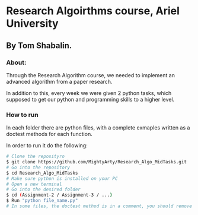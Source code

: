 # Research Algoirthms course, Ariel University

## By Tom Shabalin.

### About:
Through the Research Algorithm course, we needed to implement an advanced algorithm from a paper research.

In addition to this, every week we were given 2 python tasks, which supposed to get our python and programming skills to a higher level.

### How to run
In each folder there are python files, with a complete exmaples written as a doctest methods for each function.

In order to run it do the following:
```bash
# Clone the reposityro
$ git clone https://github.com/MightyArty/Research_Algo_MidTasks.git
# Go into the repository
$ cd Research_Algo_MidTasks
# Make sure python is installed on your PC
# Open a new terminal
# Go into the desired folder
$ cd (Assignment-2 / Assignment-3 / ...)
$ Run "python file_name.py"
# In some files, the doctest method is in a comment, you should remove the comment in order to see how the function performs under different inputs.
```